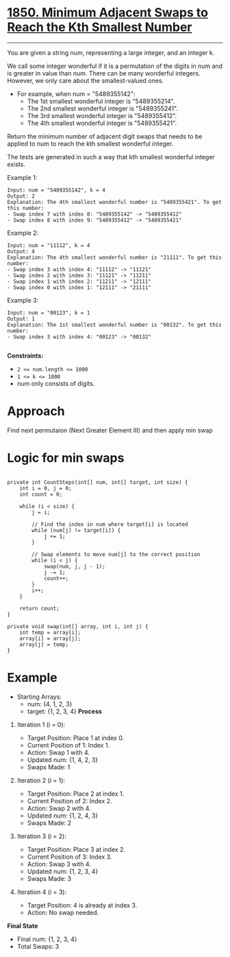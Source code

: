 
# [1850. Minimum Adjacent Swaps to Reach the Kth Smallest Number](https://leetcode.com/problems/minimum-adjacent-swaps-to-reach-the-kth-smallest-number/description/)


---

You are given a string num, representing a large integer, and an integer k.

We call some integer wonderful if it is a permutation of the digits in num and is greater in value than num. There can be many wonderful integers. However, we only care about the smallest-valued ones.

- For example, when num = "5489355142":
    - The 1st smallest wonderful integer is "5489355214".
    - The 2nd smallest wonderful integer is "5489355241".
    - The 3rd smallest wonderful integer is "5489355412".
    - The 4th smallest wonderful integer is "5489355421".

Return the minimum number of adjacent digit swaps that needs to be applied to num to reach the kth smallest wonderful integer.

The tests are generated in such a way that kth smallest wonderful integer exists.

 

Example 1:
```
Input: num = "5489355142", k = 4
Output: 2
Explanation: The 4th smallest wonderful number is "5489355421". To get this number:
- Swap index 7 with index 8: "5489355142" -> "5489355412"
- Swap index 8 with index 9: "5489355412" -> "5489355421"
```
Example 2:
```
Input: num = "11112", k = 4
Output: 4
Explanation: The 4th smallest wonderful number is "21111". To get this number:
- Swap index 3 with index 4: "11112" -> "11121"
- Swap index 2 with index 3: "11121" -> "11211"
- Swap index 1 with index 2: "11211" -> "12111"
- Swap index 0 with index 1: "12111" -> "21111"
```
Example 3:
```
Input: num = "00123", k = 1
Output: 1
Explanation: The 1st smallest wonderful number is "00132". To get this number:
- Swap index 3 with index 4: "00123" -> "00132"
 
```
**Constraints:**

- ```2 <= num.length <= 1000```
-  ```1 <= k <= 1000```
- num only consists of digits.


# Approach
Find next permutaion (Next Greater Element III) and then apply min swap 

# Logic for min swaps

```

private int CountSteps(int[] num, int[] target, int size) {
    int i = 0, j = 0;
    int count = 0;

    while (i < size) {
        j = i;

        // Find the index in num where target[i] is located
        while (num[j] != target[i]) {
            j += 1;
        }

        // Swap elements to move num[j] to the correct position
        while (i < j) {
            swap(num, j, j - 1);
            j -= 1;
            count++;
        }
        i++;
    }

    return count;
}

private void swap(int[] array, int i, int j) {
    int temp = array[i];
    array[i] = array[j];
    array[j] = temp;
}

```

# Example
- Starting Arrays:
    - num: {4, 1, 2, 3}
    -  target: {1, 2, 3, 4}
**Process**
1. Iteration 1 (i = 0):

    - Target Position: Place 1 at index 0.
    - Current Position of 1: Index 1.
    - Action: Swap 1 with 4.
    - Updated num: {1, 4, 2, 3}
    - Swaps Made: 1

2. Iteration 2 (i = 1):

    - Target Position: Place 2 at index 1.
    - Current Position of 2: Index 2.
    - Action: Swap 2 with 4.
    - Updated num: {1, 2, 4, 3}
    - Swaps Made: 2
3. Iteration 3 (i = 2):

    - Target Position: Place 3 at index 2.
    - Current Position of 3: Index 3.
    - Action: Swap 3 with 4.
    - Updated num: {1, 2, 3, 4}
    - Swaps Made: 3
4. Iteration 4 (i = 3):

    - Target Position: 4 is already at index 3.
    - Action: No swap needed.

**Final State**
- Final num: {1, 2, 3, 4}
- Total Swaps: 3